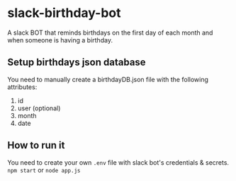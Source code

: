 # slack-birthday-bot

A slack BOT that reminds birthdays on the first day of each month and when someone is having a birthday.

## Setup birthdays json database
You need to manually create a birthdayDB.json file with the following attributes:
1. id
2. user (optional)
3. month
4. date

## How to run it
You need to create your own ``.env`` file with slack bot's credentials & secrets.
``npm start`` or ``node app.js``
